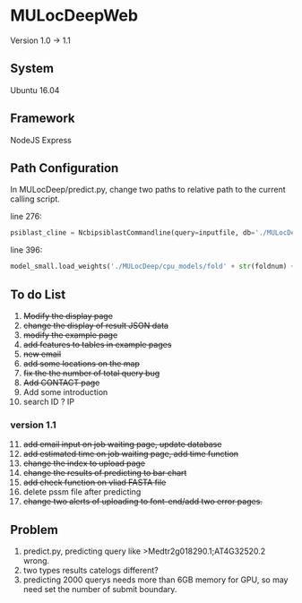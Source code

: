 # MULocDeepWeb

Version 1.0 -> 1.1

## System

Ubuntu 16.04

## Framework

NodeJS Express

## Path Configuration

In MULocDeep/predict.py, change two paths to relative path to the current calling script.

line 276:
```python
psiblast_cline = NcbipsiblastCommandline(query=inputfile, db='./MULocDeep/db/swissprot/swissprot',num_iterations=3, evalue=0.001, out_ascii_pssm=pssmfile, num_threads=4)
```

line 396: 
```python
model_small.load_weights('./MULocDeep/cpu_models/fold' + str(foldnum) + '_big_lv1_acc-weights.hdf5')
```

## To do List

1. ~~Modify the display page~~
2. ~~change the display of result JSON data~~
3. ~~modify the example page~~
4. ~~add features to tables in example pages~~ 
5. ~~new email~~
6. ~~add some locations on the map~~
7. ~~fix the the number of total query bug~~
8. ~~Add CONTACT page~~
9. Add some introduction
10.  search ID ? IP
### version 1.1
11. ~~add email input on job waiting page, update database~~
12. ~~add estimated time on job waiting page, add time function~~
13. ~~change the index to upload page~~
14. ~~change the results of predicting to bar chart~~
15. ~~add check function on vliad FASTA file~~
16. delete pssm file after predicting
17. ~~change two alerts of uploading to font-end/add two error pages.~~

## Problem
1. predict.py, predicting query like >Medtr2g018290.1;AT4G32520.2 wrong.
2. two types results catelogs different?
3. predicting 2000 querys needs more than 6GB memory for GPU, so may need set the number of submit boundary.
